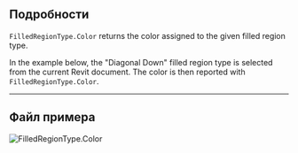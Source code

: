 ## Подробности
`FilledRegionType.Color` returns the color assigned to the given filled region type.

In the example below, the "Diagonal Down" filled region type is selected from the current Revit document. The color is then reported with `FilledRegionType.Color`.

___
## Файл примера

![FilledRegionType.Color](./Revit.Elements.FilledRegionType.Color_img.jpg)
